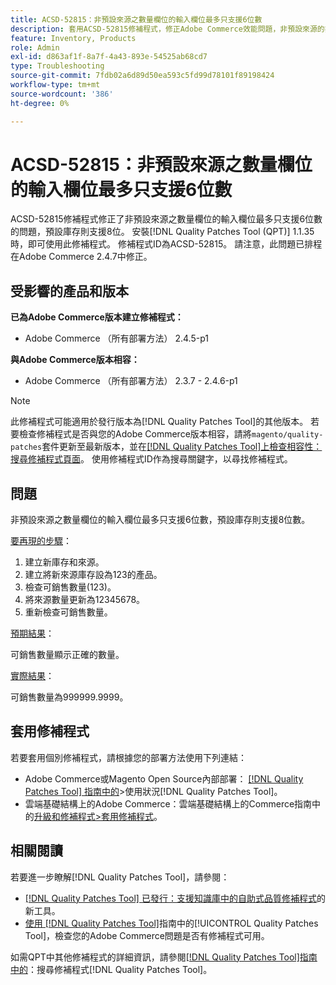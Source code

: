 ```yaml
---
title: ACSD-52815：非預設來源之數量欄位的輸入欄位最多只支援6位數
description: 套用ACSD-52815修補程式，修正Adobe Commerce效能問題，非預設來源的數量欄位輸入欄位最多只支援6位數，預設庫存則支援8位數。
feature: Inventory, Products
role: Admin
exl-id: d863af1f-8a7f-4a43-893e-54525ab68cd7
type: Troubleshooting
source-git-commit: 7fdb02a6d89d50ea593c5fd99d78101f89198424
workflow-type: tm+mt
source-wordcount: '386'
ht-degree: 0%

---
```


# ACSD-52815：非預設來源之數量欄位的輸入欄位最多只支援6位數

ACSD-52815修補程式修正了非預設來源之數量欄位的輸入欄位最多只支援6位數的問題，預設庫存則支援8位。 安裝[!DNL Quality Patches Tool (QPT)] 1.1.35時，即可使用此修補程式。 修補程式ID為ACSD-52815。 請注意，此問題已排程在Adobe Commerce 2.4.7中修正。

## 受影響的產品和版本

**已為Adobe Commerce版本建立修補程式：**

* Adobe Commerce （所有部署方法） 2.4.5-p1

**與Adobe Commerce版本相容：**

* Adobe Commerce （所有部署方法） 2.3.7 - 2.4.6-p1

>[!NOTE]
>
>此修補程式可能適用於發行版本為[!DNL Quality Patches Tool]的其他版本。 若要檢查修補程式是否與您的Adobe Commerce版本相容，請將`magento/quality-patches`套件更新至最新版本，並在[[!DNL Quality Patches Tool]上檢查相容性：搜尋修補程式頁面](https://experienceleague.adobe.com/tools/commerce-quality-patches/index.html)。 使用修補程式ID作為搜尋關鍵字，以尋找修補程式。

## 問題

非預設來源之數量欄位的輸入欄位最多只支援6位數，預設庫存則支援8位數。

<u>要再現的步驟</u>：

1. 建立新庫存和來源。
1. 建立將新來源庫存設為123的產品。
1. 檢查可銷售數量(123)。
1. 將來源數量更新為12345678。
1. 重新檢查可銷售數量。

<u>預期結果</u>：

可銷售數量顯示正確的數量。

<u>實際結果</u>：

可銷售數量為999999.9999。

## 套用修補程式

若要套用個別修補程式，請根據您的部署方法使用下列連結：

* Adobe Commerce或Magento Open Source內部部署： [[!DNL Quality Patches Tool] 指南中的](/help/tools/quality-patches-tool/usage.md)>使用狀況[!DNL Quality Patches Tool]。
* 雲端基礎結構上的Adobe Commerce：雲端基礎結構上的Commerce指南中的[升級和修補程式>套用修補程式](https://experienceleague.adobe.com/docs/commerce-cloud-service/user-guide/develop/upgrade/apply-patches.html)。

## 相關閱讀

若要進一步瞭解[!DNL Quality Patches Tool]，請參閱：

* [[!DNL Quality Patches Tool] 已發行：支援知識庫中的自助式品質修補程式](https://experienceleague.adobe.com/en/docs/commerce-operations/tools/quality-patches-tool/quality-patches-tool-to-self-serve-quality-patches)的新工具。
* [使用 [!DNL Quality Patches Tool]](/help/tools/quality-patches-tool/patches-available-in-qpt/check-patch-for-magento-issue-with-magento-quality-patches.md)指南中的[!UICONTROL Quality Patches Tool]，檢查您的Adobe Commerce問題是否有修補程式可用。


如需QPT中其他修補程式的詳細資訊，請參閱[[!DNL Quality Patches Tool]指南中的](https://experienceleague.adobe.com/tools/commerce-quality-patches/index.html)：搜尋修補程式[!DNL Quality Patches Tool]。

